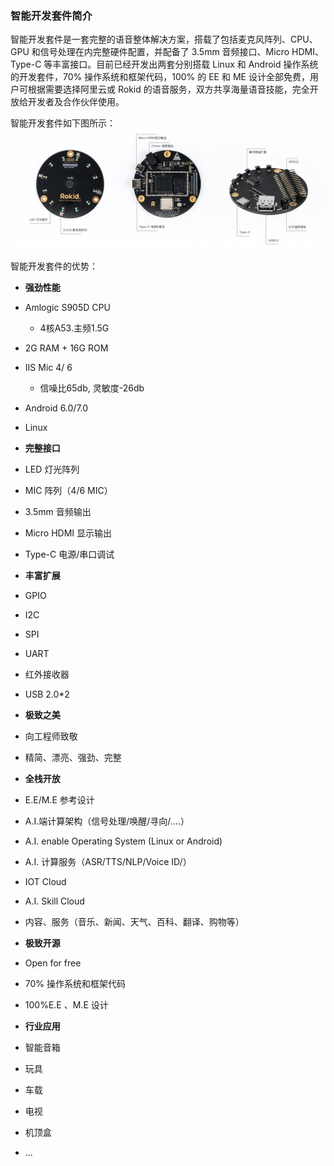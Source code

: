 ### 智能开发套件简介
智能开发套件是一套完整的语音整体解决方案，搭载了包括麦克风阵列、CPU、GPU 和信号处理在内完整硬件配置，并配备了 3.5mm 音频接口、Micro HDMI、Type-C 等丰富接口。目前已经开发出两套分别搭载 Linux 和 Android 操作系统的开发套件，70% 操作系统和框架代码，100% 的 EE 和 ME 设计全部免费，用户可根据需要选择阿里云或 Rokid 的语音服务，双方共享海量语音技能，完全开放给开发者及合作伙伴使用。

智能开发套件如下图所示：
![](智能开发套件.png)

智能开发套件的优势：
- **强劲性能**
 - Amlogic S905D CPU  
   - 4核A53.主频1.5G
 - 2G RAM + 16G ROM
 - IIS Mic  4/ 6  
   - 信噪比65db, 灵敏度-26db
 - Android 6.0/7.0
 - Linux

- **完整接口**
 - LED 灯光阵列
 - MIC 阵列（4/6 MIC）
 - 3.5mm 音频输出
 - Micro HDMI 显示输出
 - Type-C 电源/串口调试

- **丰富扩展**
 - GPIO
 - I2C
 - SPI
 - UART
 - 红外接收器
 - USB 2.0*2

- **极致之美**
 - 向工程师致敬
 - 精简、漂亮、强劲、完整

- **全栈开放**
 - E.E/M.E 参考设计
 - A.I.端计算架构（信号处理/唤醒/寻向/….）
 - A.I. enable Operating System (Linux or Android)
 - A.I. 计算服务（ASR/TTS/NLP/Voice ID/）
 - IOT Cloud
 - A.I. Skill Cloud
 - 内容、服务（音乐、新闻、天气、百科、翻译、购物等）

- **极致开源**
 - Open for free
 - 70% 操作系统和框架代码
 - 100%E.E 、M.E 设计

- **行业应用**
 - 智能音箱
 - 玩具
 - 车载
 - 电视
 - 机顶盒
 - ...